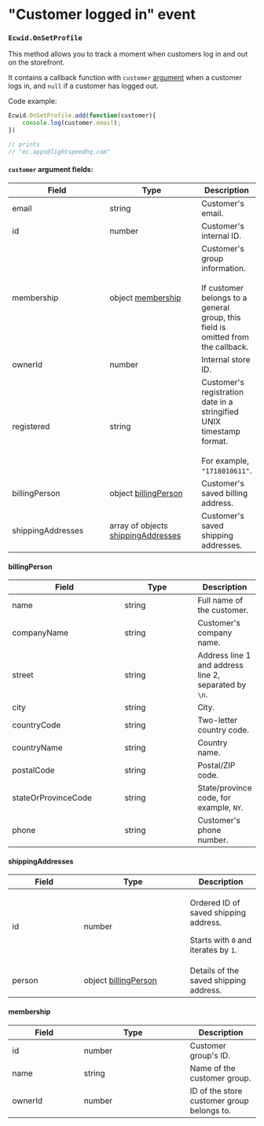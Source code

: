 # "Customer logged in" event

### `Ecwid.OnSetProfile`

This method allows you to track a moment when customers log in and out on the storefront.&#x20;

It contains a callback function with `customer` [argument](customer-logged-in-event.md#page-argument-fields) when a customer logs in, and `null` if a customer has logged out.

Code example:

```javascript
Ecwid.OnSetProfile.add(function(customer){
	console.log(customer.email);
})

// prints
// "ec.apps@lightspeedhq.com"
```

#### `customer` argument fields:

<table><thead><tr><th width="197">Field</th><th width="181">Type</th><th>Description</th></tr></thead><tbody><tr><td>email</td><td>string</td><td>Customer's email.</td></tr><tr><td>id</td><td>number</td><td>Customer's internal ID.</td></tr><tr><td>membership</td><td>object <a href="customer-logged-in-event.md#membership">membership</a></td><td>Customer's group information.<br><br>If customer belongs to a general group, this field is omitted from the callback. </td></tr><tr><td>ownerId</td><td>number</td><td>Internal store ID.</td></tr><tr><td>registered</td><td>string</td><td>Customer's registration date in a stringified UNIX timestamp format. <br><br>For example, <code>"1718010611"</code>.</td></tr><tr><td>billingPerson</td><td>object <a href="customer-logged-in-event.md#billingperson">billingPerson</a></td><td>Customer's saved billing address.</td></tr><tr><td>shippingAddresses</td><td>array of objects <a href="customer-logged-in-event.md#shippingaddresses">shippingAddresses</a></td><td>Customer's saved shipping addresses.</td></tr></tbody></table>

#### billingPerson

<table><thead><tr><th width="217">Field</th><th width="140">Type</th><th>Description</th></tr></thead><tbody><tr><td>name</td><td>string</td><td>Full name of the customer.</td></tr><tr><td>companyName</td><td>string</td><td>Customer's company name.</td></tr><tr><td>street</td><td>string</td><td>Address line 1 and address line 2, separated by <code>\n</code>.</td></tr><tr><td>city</td><td>string</td><td>City.</td></tr><tr><td>countryCode</td><td>string</td><td>Two-letter country code.</td></tr><tr><td>countryName</td><td>string</td><td>Country name.</td></tr><tr><td>postalCode</td><td>string</td><td>Postal/ZIP code.</td></tr><tr><td>stateOrProvinceCode</td><td>string</td><td>State/province code, for example, <code>NY</code>.</td></tr><tr><td>phone</td><td>string</td><td>Customer's phone number.</td></tr></tbody></table>

#### shippingAddresses

<table><thead><tr><th width="130">Field</th><th width="200">Type</th><th>Description</th></tr></thead><tbody><tr><td>id</td><td>number</td><td><p>Ordered ID of saved shipping address.<br></p><p>Starts with <code>0</code> and iterates by <code>1</code>.</p></td></tr><tr><td>person</td><td>object <a href="customer-logged-in-event.md#billingperson">billingPerson</a></td><td>Details of the saved shipping address.</td></tr></tbody></table>

#### membership

<table><thead><tr><th width="130">Field</th><th width="200">Type</th><th>Description</th></tr></thead><tbody><tr><td>id</td><td>number</td><td>Customer group's ID.</td></tr><tr><td>name</td><td>string</td><td>Name of the customer group.</td></tr><tr><td>ownerId</td><td>number</td><td>ID of the store customer group belongs to.</td></tr></tbody></table>
